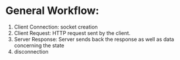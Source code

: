 # General Workflow:
1. Client Connection: socket creation
2. Client Request: HTTP request sent by the client.
3. Server Response: Server sends back the response as well as data concerning the state
4. disconnection